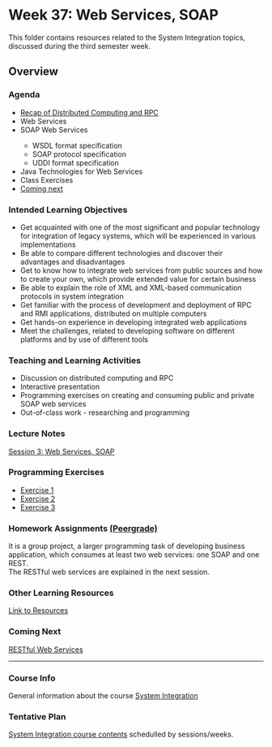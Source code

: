 # Week 37: Web Services, SOAP
This folder contains resources related to the System Integration topics, discussed during the third semester week.	
<h2>Overview</h2>
<h3>Agenda</h3>
<ul>
	<li><a href="https://datsoftlyngby.github.io/soft2019fall-si/Sessions/Week36/">Recap of Distributed Computing and RPC</a></li>
	<li>Web Services</li>
	<li>SOAP Web Services</li>
	   <ul>
		<li> WSDL format specification</li>
		<li> SOAP protocol specification</li>
  		<li> UDDI format specification</li>
	    </ul>
  	<li>Java Technologies for Web Services</li>
  	<li>Class Exercises</li>
	<li><a href="https://datsoftlyngby.github.io/soft2019fall-si/Sessions/Week38/">Coming next</a></li>
</ul>
</ul>

<h3>Intended Learning Objectives</h3>
<ul>
	<li>Get acquainted with one of the most significant and popular technology for integration of legacy systems, which will be experienced in various implementations</li>
	<li>Be able to compare different technologies and discover their advantages and disadvantages</li>
	<li>Get to know how to integrate web services from public sources and how to create your own, which provide extended value for certain business</li>
	<li>Be able to explain the role of XML and XML-based communication protocols in system integration</li>
	<li>Get familiar with the process of development and deployment of RPC and RMI applications, distributed on multiple computers</li>
	<li>Get hands-on experience in developing integrated web applications</li>
	<li>Meet the challenges, related to developing software on different platforms and by use of different tools</li>	
</ul>

<h3>Teaching and Learning Activities</h3>
<ul>
	<li>Discussion on distributed computing and RPC</li>
	<li>Interactive presentation</li>
	<li>Programming exercises on creating and consuming public and private SOAP web services</a></li>	
	<li>Out-of-class work - researching and programming</li>
</ul>
 
<h3>Lecture Notes</h3>
<a href="https://cphbusiness.mrooms.net/pluginfile.php/280608/mod_resource/content/1/Session3WSSOAP.pdf">Session 3: Web Services, SOAP</a>
  
<h3>Programming Exercises</h3>
<ul>
	<li><a href="https://github.com/datsoftlyngby/soft2019fall-si/tree/master/docs/Sessions/Week37/Class%20Exercises/Exercise%201/">Exercise 1</a></li> 
	<li><a href="https://github.com/datsoftlyngby/soft2019fall-si/tree/master/docs/Sessions/Week37/Class%20Exercises/Exercise%202/">Exercise 2</a></li> 
	<li><a href="https://github.com/datsoftlyngby/soft2019fall-si/tree/master/docs/Sessions/Week37/Class%20Exercises/Exercise%203/">Exercise 3</a></li> 
</ul>
      
<h3>Homework Assignments <a href="https://app.peergrade.io/teacher/courses/cad8c537-e32d-4552-b083-27aa02dfe9e6/assignments"> (Peergrade) </a> </h3>
It is a group project, a larger programming task of developing business application, which consumes at least two web services: one SOAP and one REST.<br>
The RESTful web services are explained in the next session.
	
<h3>Other Learning Resources</h3>
<a href="https://datsoftlyngby.github.io/soft2019fall-si/Sessions/Week37/Resources/">Link to Resources</a>

<h3>Coming Next</h3>
<a href="https://datsoftlyngby.github.io/soft2019fall-si/Sessions/Week38/">RESTful Web Services </a>
<hr>
<h3>Course Info</h3>
General information about the course <a href="https://datsoftlyngby.github.io/soft2019fall/SI/course-info.html"> System Integration</a>
<h3>Tentative Plan</h3>
<a href="https://datsoftlyngby.github.io/soft2019fall-si/Info/tentative-plan">System Integration course contents</a> schedulled by sessions/weeks.</a>


